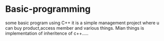 # Basic-programming
some basic program using C++
it is a simple management project where u can buy product,access member and various things. Mian things is implementation of inheritence of c++.....

